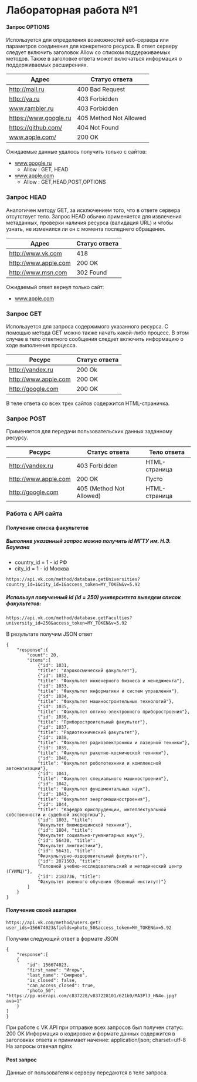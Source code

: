 # Лабораторная работа №1

#### Запрос OPTIONS
Используется для определения возможностей веб-сервера или параметров соединения для конкретного ресурса. В ответ серверу следует включить заголовок Allow со списком поддерживаемых методов. Также в заголовке ответа может включаться информация о поддерживаемых расширениях.

Адрес | Статус ответа
-- | --
http://mail.ru | 400 Bad Request
http://ya.ru | 403 Forbidden
www.rambler.ru | 403 Forbidden
https://www.google.ru | 405 Method Not Allowed 
https://github.com/ | 404 Not Found 
www.apple.com/ | 200 OK

Ожидаемые данные удалось получить только с сайтов: 
+ www.google.ru 
  + Allow : GET, HEAD
+ www.apple.com 
  + Allow : GET,HEAD,POST,OPTIONS

### Запрос HEAD
Аналогичен методу GET, за исключением того, что в ответе сервера отсутствует тело. Запрос HEAD обычно применяется для извлечения метаданных, проверки наличия ресурса (валидация URL) и чтобы узнать, не изменился ли он с момента последнего обращения.

Адрес | Статус ответа
--- | ---
http://www.vk.com | 418
http://www.apple.com | 200 OK
http://www.msn.com | 302 Found

Ожидаемый ответ вернул только сайт:
* www.apple.com

### Запрос GET
Используется для запроса содержимого указанного ресурса. С помощью метода GET можно также начать какой-либо процесс. В этом случае в тело ответного сообщения следует включить информацию о ходе выполнения процесса.

Ресурс  | Статус ответа
---     | ---   
http://yandex.ru | 200 Ok 
http://www.apple.com | 200 OK
http://google.com | 200 OK

В теле ответа со всех трех сайтов содержится HTML-страничка.

### Запрос POST
Применяется для передачи пользовательских данных заданному ресурсу.

Ресурс | Статус ответа | Тело ответа
--- | --- | ---
http://yandex.ru | 403 Forbidden | HTML-страница
http://www.apple.com | 200 OK | Пусто
http://google.com | 405 (Method Not Allowed) | HTML-страница


### Работа с API сайта

#### Получение списка факультетов
##### Выполнив указанный запрос можно получить id МГТУ им. Н.Э. Баумана
* country_id = 1 - id РФ
* city_id = 1 - id Москва
```
https://api.vk.com/method/database.getUniversities?country_id=1&city_id=1&access_token=MY_TOKEN&v=5.92 
```

##### Используя полученный id (id = 250) университета выведем список факультетов:

```
https://api.vk.com/method/database.getFaculties?university_id=250&access_token=MY_TOKEN&v=5.92 
```

В результате получим JSON ответ

```
{
    "response":{
        "count": 20,
        "items":[
            {"id": 1031, 
            "title": "Аэрокосмический факультет"},
            {"id": 1032, 
            "title": "Факультет инженерного бизнеса и менеджмента"},
            {"id": 1033, 
            "title": "Факультет информатики и систем управления"},
            {"id": 1034, 
            "title": "Факультет машиностроительных технологий"},
            {"id": 1035, 
            "title": "Факультет оптико-электронного приборостроения"},
            {"id": 1036, 
            "title": "Приборостроительный факультет"},
            {"id": 1037, 
            "title": "Радиотехнический факультет"},
            {"id": 1038, 
            "title": "Факультет радиоэлектроники и лазерной техники"},
            {"id": 1039, 
            "title": "Факультет ракетно-космической техники"},
            {"id": 1040, 
            "title": "Факультет робототехники и комплексной автоматизации"},
            {"id": 1041, 
            "title": "Факультет специального машиностроения"},
            {"id": 1042, 
            "title": "Факультет фундаментальных наук"},
            {"id": 1043, 
            "title": "Факультет энергомашиностроения"},
            {"id": 1044, 
            "title": "Кафедра юриспруденции, интеллектуальной собственности и судебной экспертизы"},
            {"id": 1803, "title":
            "Факультет биомедицинской техники"},
            {"id": 1804, "title": 
            "Факультет социально-гуманитарных наук"},
            {"id": 56430, "title": 
            "Факультет лингвистики"},
            {"id": 56431, "title": 
            "Физкультурно-оздоровительный факультет"},
            {"id": 2071503, "title": 
            "Головной учебно-исследовательский и методический центр (ГУИМЦ)"},
            {"id": 2183736, "title": 
            "Факультет военного обучения (Военный институт)"}
        ]
    }
}
```
#### Получение своей аватарки

```
https://api.vk.com/method/users.get?user_ids=156674023&fields=photo_50&access_token=MY_TOKEN&v=5.92
```

Получим следующий ответ в формате JSON

```
{
    "response":[
    {
        "id": 156674023,
        "first_name": "Игорь",
        "last_name": "Смирнов",
        "is_closed": false,
        "can_access_closed": true,
        "photo_50": "https://pp.userapi.com/c837228/v837228101/621b9/MA3Pl3_HN4o.jpg?ava=1"
    }
]
}
```
При работе с VK API при отправке всех запросов был получен статус: 200 OK
Информация о кодировке и формате данных содержится в заголовках ответа и принимает начение: application/json; charset=utf-8
На запросы отвечал nginx

#### Post запрос
Данные от пользователя к серверу передаются в теле запроса.

